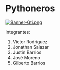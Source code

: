 # Pythoneros
[![Banner-Gti.png](https://i.postimg.cc/yxjFh2Rm/Banner-Gti.png)](https://postimg.cc/LgqY2CN5)

Integrantes:
  1. Victor Rodríguez 
  2. Jonathan Salazar 
  3. Justin Barrios
  4. José Moreno
  5. Gilberto Barrios
